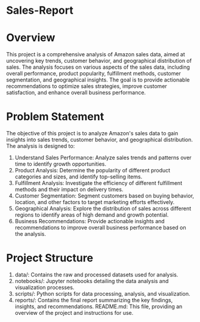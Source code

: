 # Sales-Report

# Overview
This project is a comprehensive analysis of Amazon sales data, aimed at uncovering key trends, customer behavior, and geographical distribution of sales. The analysis focuses on various aspects of the sales data, including overall performance, product popularity, fulfillment methods, customer segmentation, and geographical insights. The goal is to provide actionable recommendations to optimize sales strategies, improve customer satisfaction, and enhance overall business performance.

# Problem Statement
The objective of this project is to analyze Amazon's sales data to gain insights into sales trends, customer behavior, and geographical distribution. The analysis is designed to:

1. Understand Sales Performance:  Analyze sales trends and patterns over time to identify growth opportunities.
2. Product Analysis: Determine the popularity of different product categories and sizes, and identify top-selling items.
3. Fulfillment Analysis: Investigate the efficiency of different fulfillment methods and their impact on delivery times.
4. Customer Segmentation: Segment customers based on buying behavior, location, and other factors to target marketing efforts effectively.
5. Geographical Analysis: Explore the distribution of sales across different regions to identify areas of high demand and growth potential.
6. Business Recommendations: Provide actionable insights and recommendations to improve overall business performance based on the analysis.
# Project Structure
1. data/: Contains the raw and processed datasets used for analysis.
2. notebooks/: Jupyter notebooks detailing the data analysis and visualization processes.
3. scripts/: Python scripts for data processing, analysis, and visualization.
4. reports/: Contains the final report summarizing the key findings, insights, and recommendations.
README.md: This file, providing an overview of the project and instructions for use.
